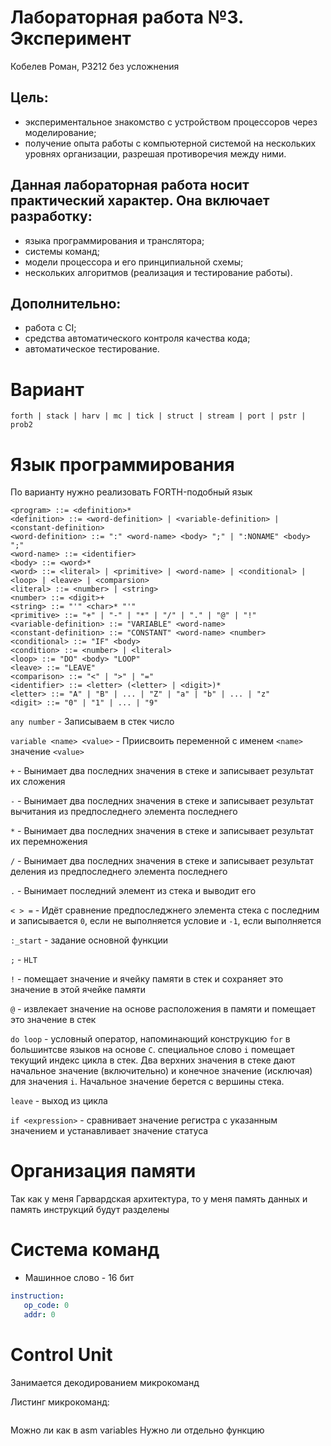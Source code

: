 # Лабораторная работа №3. Эксперимент
Кобелев Роман, P3212 без усложнения
## Цель:

- экспериментальное знакомство с устройством процессоров через моделирование;
- получение опыта работы с компьютерной системой на нескольких уровнях организации, разрешая противоречия между ними.

## Данная лабораторная работа носит практический характер. Она включает разработку:

- языка программирования и транслятора;
- системы команд;
- модели процессора и его принципиальной схемы;
- нескольких алгоритмов (реализация и тестирование работы).

## Дополнительно:

- работа с CI;
- средства автоматического контроля качества кода;
- автоматическое тестирование.

# Вариант
`forth | stack | harv | mc | tick | struct | stream | port | pstr | prob2`


# Язык программирования
По варианту нужно реализовать FORTH-подобный язык

```
<program> ::= <definition>*
<definition> ::= <word-definition> | <variable-definition> | <constant-definition>
<word-definition> ::= ":" <word-name> <body> ";" | ":NONAME" <body> ";"
<word-name> ::= <identifier>
<body> ::= <word>*
<word> ::= <literal> | <primitive> | <word-name> | <conditional> | <loop> | <leave> | <comparsion>
<literal> ::= <number> | <string>
<number> ::= <digit>+
<string> ::= "'" <char>* "'"
<primitive> ::= "+" | "-" | "*" | "/" | "." | "@" | "!" 
<variable-definition> ::= "VARIABLE" <word-name>
<constant-definition> ::= "CONSTANT" <word-name> <number>
<conditional> ::= "IF" <body>
<condition> ::= <number> | <literal>
<loop> ::= "DO" <body> "LOOP"
<leave> ::= "LEAVE"
<comparison> ::= "<" | ">" | "="
<identifier> ::= <letter> (<letter> | <digit>)*
<letter> ::= "A" | "B" | ... | "Z" | "a" | "b" | ... | "z"
<digit> ::= "0" | "1" | ... | "9"
```
`any number` - Записываем в стек число

`variable <name> <value>` - Приисвоить переменной с именем `<name>` значение `<value>`

`+` - Вынимает два последних значения в стеке и записывает результат их сложения

`-` - Вынимает два последних значения в стеке и записывает результат вычитания из предпоследнего элемента последнего 

`*` - Вынимает два последних значения в стеке и записывает результат их перемножения

`/` - Вынимает два последних значения в стеке и записывает результат деления из предпоследнего элемента последнего 

`.` - Вынимает последний элемент из стека и выводит его

`< > =` - Идёт сравнение предпоследжнего элемента стека с последним и записывается `0`, если не выполняется условие и `-1`, если выполняется

`:_start` - задание основной функции

`;` - `HLT`

`!` - помещает значение и ячейку памяти в стек и сохраняет это значение в этой ячейке памяти

`@` - извлекает значение на основе расположения в памяти и помещает это значение в стек

`do loop` - условный оператор, напоминающий конструкцию `for` в большинтсве языков на основе `C`. специальное слово `i` помещает текущий индекс цикла в стек. Два верхних значения в стеке дают начальное значение (включительно) и конечное значение (исключая) для значения `i`. Начальное значение берется с вершины стека.

`leave` - выход из цикла

`if <expression>` - сравнивает значение регистра с указанным значением и устанавливает значение статуса

# Организация памяти
Так как у меня Гарвардская архитектура, то у меня память данных и память инструкций будут разделены

# Система команд
- Машинное слово - 16 бит
```yaml
instruction:
   op_code: 0
   addr: 0
```
# Control Unit
Занимается декодированием микрокоманд

Листинг микрокоманд:

```

```


Можно ли как в asm variables
Нужно ли отдельно функцию